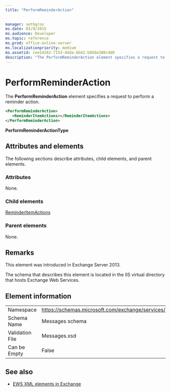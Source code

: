 ```yaml
---
title: "PerformReminderAction"
 
 
manager: sethgros
ms.date: 03/9/2015
ms.audience: Developer
ms.topic: reference
ms.prod: office-online-server
ms.localizationpriority: medium
ms.assetid: cee14262-7153-44da-bb42-b856e380c4d0
description: "The PerformReminderAction element specifies a request to perform a reminder action."
---
```


# PerformReminderAction

The **PerformReminderAction** element specifies a request to perform a reminder action. 
  
```XML
<PerformReminderAction>
   <ReminderItemActions></ReminderItemActions>
</PerformReminderAction>
```

 **PerformReminderActionType**
## Attributes and elements

The following sections describe attributes, child elements, and parent elements.
  
### Attributes

None.
  
### Child elements

[ReminderItemActions](reminderitemactions.md)
  
### Parent elements

None.
  
## Remarks

This element was introduced in Exchange Server 2013.
  
The schema that describes this element is located in the IIS virtual directory that hosts Exchange Web Services.
  
## Element information

|||
|:-----|:-----|
|Namespace  <br/> |https://schemas.microsoft.com/exchange/services/2006/messages  <br/> |
|Schema Name  <br/> |Messages schema  <br/> |
|Validation File  <br/> |Messages.xsd  <br/> |
|Can be Empty  <br/> |False  <br/> |
   
## See also



- [EWS XML elements in Exchange](ews-xml-elements-in-exchange.md)

